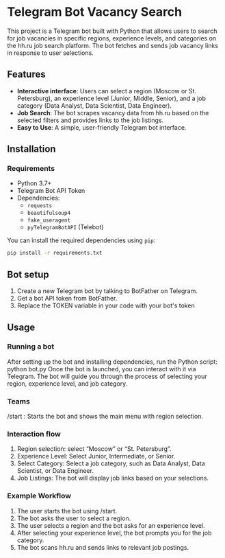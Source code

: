 # Telegram Bot Vacancy Search

This project is a Telegram bot built with Python that allows users to search for job vacancies in specific regions, experience levels, and categories on the hh.ru job search platform. The bot fetches and sends job vacancy links in response to user selections.

## Features

- **Interactive interface**: Users can select a region (Moscow or St. Petersburg), an experience level (Junior, Middle, Senior), and a job category (Data Analyst, Data Scientist, Data Engineer).
- **Job Search**: The bot scrapes vacancy data from hh.ru based on the selected filters and provides links to the job listings.
- **Easy to Use**: A simple, user-friendly Telegram bot interface.

## Installation

### Requirements

- Python 3.7+
- Telegram Bot API Token
- Dependencies:
  - `requests`
  - `beautifulsoup4`
  - `fake_useragent`
  - `pyTelegramBotAPI` (Telebot)

You can install the required dependencies using `pip`:

```bash
pip install -r requirements.txt
```

## Bot setup

1. Create a new Telegram bot by talking to BotFather on Telegram.
2. Get a bot API token from BotFather.
3. Replace the TOKEN variable in your code with your bot's token

## Usage

### Running a bot
After setting up the bot and installing dependencies, run the Python script:
python bot.py
Once the bot is launched, you can interact with it via Telegram. The bot will guide you through the process of selecting your region, experience level, and job category.

### Teams
/start : Starts the bot and shows the main menu with region selection.

### Interaction flow
1. Region selection: select “Moscow” or “St. Petersburg”.
2. Experience Level: Select Junior, Intermediate, or Senior.
3. Select Category: Select a job category, such as Data Analyst, Data Scientist, or Data Engineer.
4. Job Listings: The bot will display job links based on your selections.

### Example Workflow
1. The user starts the bot using /start.
2. The bot asks the user to select a region.
3. The user selects a region and the bot asks for an experience level.
4. After selecting your experience level, the bot prompts you for the job category.
5. The bot scans hh.ru and sends links to relevant job postings.
